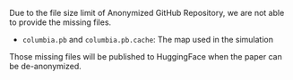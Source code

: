 Due to the file size limit of Anonymized GitHub Repository, we are not able to provide the missing files.
- `columbia.pb` and `columbia.pb.cache`: The map used in the simulation

Those missing files will be published to HuggingFace when the paper can be de-anonymized.
